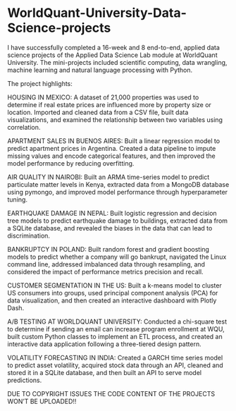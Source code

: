 # WorldQuant-University-Data-Science-projects

I have successfully completed a 16-week and 8 end-to-end, applied data science projects of the Applied Data Science Lab module at WorldQuant University. The mini-projects included scientific computing, data wrangling, machine learning and natural language processing with Python.

The project highlights:

HOUSING IN MEXICO: A dataset of 21,000 properties was used to determine if real estate prices are influenced more by property size or location. Imported and cleaned data from a CSV file, built data visualizations, and examined the relationship between two variables using correlation.

APARTMENT SALES IN BUENOS AIRES: Built a linear regression model to predict apartment prices in Argentina. Created a data pipeline to impute missing values and encode categorical features, and then improved the model performance by reducing overfitting.

AIR QUALITY IN NAIROBI: Built an ARMA time-series model to predict particulate matter levels in Kenya, extracted data from a MongoDB database using pymongo, and improved model performance through hyperparameter tuning.

EARTHQUAKE DAMAGE IN NEPAL: Built logistic regression and decision tree models to predict earthquake damage to buildings, extracted data from a SQLite database, and revealed the biases in the data that can lead to discrimination.

BANKRUPTCY IN POLAND: Built random forest and gradient boosting models to predict whether a company will go bankrupt, navigated the Linux command line, addressed imbalanced data through resampling, and considered the impact of performance metrics precision and recall.

CUSTOMER SEGMENTATION IN THE US: Built a k-means model to cluster US consumers into groups, used principal component analysis (PCA) for data visualization, and then created an interactive dashboard with Plotly Dash.

A/B TESTING AT WORLDQUANT UNIVERSITY: Conducted a chi-square test to determine if sending an email can increase program enrollment at WQU, built custom Python classes to implement an ETL process, and created an interactive data application following a three-tiered design pattern.

VOLATILITY FORECASTING IN INDIA: Created a GARCH time series model to predict asset volatility, acquired stock data through an API, cleaned and stored it in a SQLite database, and then built an API to serve model predictions.

DUE TO COPYRIGHT ISSUES THE CODE CONTENT OF THE PROJECTS WON’T BE UPLOADED!!
